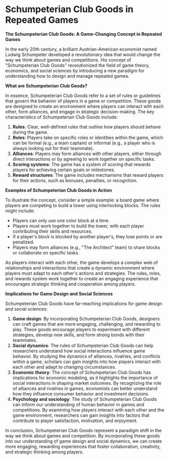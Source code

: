 # Schumpeterian Club Goods in Repeated Games

**The Schumpeterian Club Goods: A Game-Changing Concept in Repeated Games**

In the early 20th century, a brilliant Austrian-American economist named Ludwig Schumpeter developed a revolutionary idea that would change the way we think about games and competitions. His concept of "Schumpeterian Club Goods" revolutionized the field of game theory, economics, and social sciences by introducing a new paradigm for understanding how to design and manage repeated games.

**What are Schumpeterian Club Goods?**

In essence, Schumpeterian Club Goods refer to a set of rules or guidelines that govern the behavior of players in a game or competition. These goods are designed to create an environment where players can interact with each other, form alliances, and engage in strategic decision-making. The key characteristics of Schumpeterian Club Goods include:

1. **Rules**: Clear, well-defined rules that outline how players should behave during the game.
2. **Roles**: Players take on specific roles or identities within the game, which can be formal (e.g., a team captain) or informal (e.g., a player who is always looking out for their teammate).
3. **Alliances**: Players may form alliances with other players, either through direct interactions or by agreeing to work together on specific tasks.
4. **Scoring systems**: The game has a system of scoring that rewards players for achieving certain goals or milestones.
5. **Reward structures**: The game includes mechanisms that reward players for their actions, such as bonuses, penalties, or recognition.

**Examples of Schumpeterian Club Goods in Action**

To illustrate the concept, consider a simple example: a board game where players are competing to build a tower using interlocking blocks. The rules might include:

* Players can only use one color block at a time.
* Players must work together to build the tower, with each player contributing their skills and resources.
* If a player's block is blocked by another player's, they lose points or are penalized.
* Players may form alliances (e.g., "The Architect" team) to share blocks or collaborate on specific tasks.

As players interact with each other, the game develops a complex web of relationships and interactions that create a dynamic environment where players must adapt to each other's actions and strategies. The rules, roles, and rewards system work together to create an engaging experience that encourages strategic thinking and cooperation among players.

**Implications for Game Design and Social Sciences**

Schumpeterian Club Goods have far-reaching implications for game design and social sciences:

1. **Game design**: By incorporating Schumpeterian Club Goods, designers can craft games that are more engaging, challenging, and rewarding to play. These goods encourage players to experiment with different strategies, develop new skills, and form strong bonds with their teammates.
2. **Social dynamics**: The rules of Schumpeterian Club Goods can help researchers understand how social interactions influence game behavior. By studying the dynamics of alliances, rivalries, and conflicts within a game, scholars can gain insights into how players interact with each other and adapt to changing circumstances.
3. **Economic theory**: The concept of Schumpeterian Club Goods has implications for economic modeling, as it highlights the importance of social interactions in shaping market outcomes. By recognizing the role of alliances and rivalries in games, economists can better understand how they influence consumer behavior and investment decisions.
4. **Psychology and sociology**: The study of Schumpeterian Club Goods can inform our understanding of human behavior in games and competitions. By examining how players interact with each other and the game environment, researchers can gain insights into factors that contribute to player satisfaction, motivation, and enjoyment.

In conclusion, Schumpeterian Club Goods represent a paradigm shift in the way we think about games and competition. By incorporating these goods into our understanding of game design and social dynamics, we can create more engaging, rewarding experiences that foster collaboration, creativity, and strategic thinking among players.
